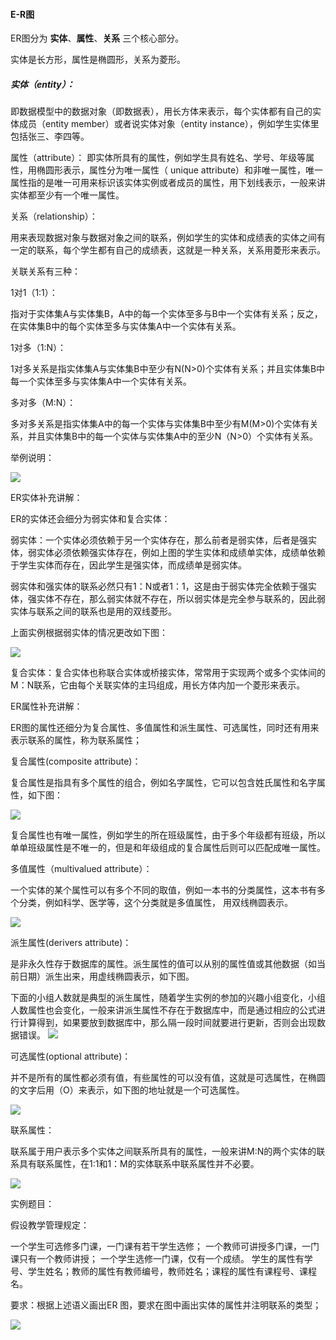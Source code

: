 #### E-R图


ER图分为 **实体**、**属性**、**关系** 三个核心部分。

实体是长方形，属性是椭圆形，关系为菱形。

##### 实体（entity）：

即数据模型中的数据对象（即数据表），用长方体来表示，每个实体都有自己的实体成员（entity member）或者说实体对象（entity instance），例如学生实体里包括张三、李四等。

属性（attribute）：
即实体所具有的属性，例如学生具有姓名、学号、年级等属性，用椭圆形表示，属性分为唯一属性（ unique attribute）和非唯一属性，唯一属性指的是唯一可用来标识该实体实例或者成员的属性，用下划线表示，一般来讲实体都至少有一个唯一属性。

关系（relationship）：

用来表现数据对象与数据对象之间的联系，例如学生的实体和成绩表的实体之间有一定的联系，每个学生都有自己的成绩表，这就是一种关系，关系用菱形来表示。

关联关系有三种：

1对1（1:1）：

指对于实体集A与实体集B，A中的每一个实体至多与B中一个实体有关系；反之，在实体集B中的每个实体至多与实体集A中一个实体有关系。

1对多（1:N）：

1对多关系是指实体集A与实体集B中至少有N(N>0)个实体有关系；并且实体集B中每一个实体至多与实体集A中一个实体有关系。

多对多（M:N）：

多对多关系是指实体集A中的每一个实体与实体集B中至少有M(M>0)个实体有关系，并且实体集B中的每一个实体与实体集A中的至少N（N>0）个实体有关系。

举例说明：

![](/assets/er-1.png)

ER实体补充讲解：

ER的实体还会细分为弱实体和复合实体：

弱实体：一个实体必须依赖于另一个实体存在，那么前者是弱实体，后者是强实体，弱实体必须依赖强实体存在，例如上图的学生实体和成绩单实体，成绩单依赖于学生实体而存在，因此学生是强实体，而成绩单是弱实体。

弱实体和强实体的联系必然只有1：N或者1：1，这是由于弱实体完全依赖于强实体，强实体不存在，那么弱实体就不存在，所以弱实体是完全参与联系的，因此弱实体与联系之间的联系也是用的双线菱形。

上面实例根据弱实体的情况更改如下图：

![](/assets/er-2.png)

复合实体：复合实体也称联合实体或桥接实体，常常用于实现两个或多个实体间的M：N联系，它由每个关联实体的主玛组成，用长方体内加一个菱形来表示。

ER属性补充讲解：

ER图的属性还细分为复合属性、多值属性和派生属性、可选属性，同时还有用来表示联系的属性，称为联系属性；

复合属性(composite attribute)：

复合属性是指具有多个属性的组合，例如名字属性，它可以包含姓氏属性和名字属性，如下图：

![](/assets/er-3.png)

复合属性也有唯一属性，例如学生的所在班级属性，由于多个年级都有班级，所以单单班级属性是不唯一的，但是和年级组成的复合属性后则可以匹配成唯一属性。

多值属性（multivalued attribute）：

一个实体的某个属性可以有多个不同的取值，例如一本书的分类属性，这本书有多个分类，例如科学、医学等，这个分类就是多值属性， 用双线椭圆表示。

![](/assets/er-4.png)

派生属性(derivers attribute)：

是非永久性存于数据库的属性。派生属性的值可以从别的属性值或其他数据（如当前日期）派生出来，用虚线椭圆表示，如下图。

下面的小组人数就是典型的派生属性，随着学生实例的参加的兴趣小组变化，小组人数属性也会变化，一般来讲派生属性不存在于数据库中，而是通过相应的公式进行计算得到，如果要放到数据库中，那么隔一段时间就要进行更新，否则会出现数据错误。
![](/assets/er-5.png)

可选属性(optional attribute)：

并不是所有的属性都必须有值，有些属性的可以没有值，这就是可选属性，在椭圆的文字后用（O）来表示，如下图的地址就是一个可选属性。

![](/assets/er-6.png)

联系属性：

联系属于用户表示多个实体之间联系所具有的属性，一般来讲M:N的两个实体的联系具有联系属性，在1:1和1：M的实体联系中联系属性并不必要。

![](/assets/er-7.png)

实例题目：

假设教学管理规定：

一个学生可选修多门课，一门课有若干学生选修；
一个教师可讲授多门课，一门课只有一个教师讲授；
一个学生选修一门课，仅有一个成绩。
学生的属性有学号、学生姓名；教师的属性有教师编号，教师姓名；课程的属性有课程号、课程名。

要求：根据上述语义画出ER 图，要求在图中画出实体的属性并注明联系的类型；

![](/assets/er-8.png)